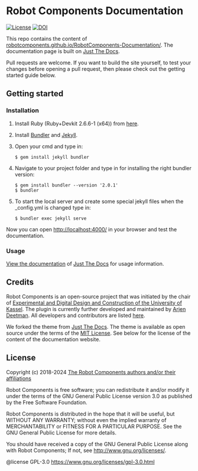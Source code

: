 # Robot Components Documentation

[![License](https://img.shields.io/github/license/RobotComponents/RobotComponents-Documentation)]()
<a href="https://doi.org/10.5281/zenodo.5773814"><img src="https://zenodo.org/badge/DOI/10.5281/zenodo.5773814.svg" alt="DOI"></a>

This repo contains the content of [robotcomponents.github.io/RobotComponents-Documentation/](https://robotcomponents.github.io/RobotComponents-Documentation/). The documentation page is built on [Just The Docs](https://github.com/pmarsceill/just-the-docs). 

Pull requests are welcome. If you want to build the site yourself, to test your changes before opening a pull request, then please check out the getting started guide below. 

## Getting started
### Installation

1) Install Ruby (Ruby+Devkit 2.6.6-1 (x64)) from [here](https://rubyinstaller.org/downloads/).
2) Install [Bundler](https://bundler.io/) and [Jekyll](https://jekyllrb.com/).
3) Open your cmd and type in:

    ```
    $ gem install jekyll bundler
    ```
4) Navigate to your project folder and type in for installing the right bundler version:

    ```
    $ gem install bundler --version '2.0.1'
    $ bundler
    ```
5) To start the local server and create some special jekyll files when the _config.yml is changed type in:

    ```
    $ bundler exec jekyll serve
    ```
Now you can open [http://localhost:4000/](http://localhost:4000/) in your browser and test the documentation.

### Usage

[View the documentation](https://pmarsceill.github.io/just-the-docs/) of [Just The Docs](https://github.com/pmarsceill/just-the-docs) for usage information.

## Credits
Robot Components is an open-source project that was initiated by the chair of [Experimental and Digital Design and Construction of the University of Kassel](https://www.uni-kassel.de/fb06/institute/architektur/fachgebiete/experimentelles-und-digitales-entwerfen-und-konstruieren/home). The plugin is currently further developed and maintained by [Arjen Deetman](http://www.arjendeetman.nl). All developers and contributors are listed [here](https://github.com/RobotComponents/RobotComponents/blob/master/AUTHORS.md).

We forked the theme from [Just The Docs](https://github.com/pmarsceill/just-the-docs). The theme is available as open source under the terms of the [MIT License](http://opensource.org/licenses/MIT). See below for the license of the content of the documentation website. 

## License
Copyright (c) 2018-2024 [The Robot Components authors and/or their affiliations](https://github.com/RobotComponents/RobotComponents/blob/master/AUTHORS.md)

Robot Components is free software; you can redistribute it and/or modify it under the terms of the GNU General Public License version 3.0 as published by the Free Software Foundation. 

Robot Components is distributed in the hope that it will be useful, but WITHOUT ANY WARRANTY; without even the implied warranty of MERCHANTABILITY or FITNESS FOR A PARTICULAR PURPOSE. See the GNU General Public License for more details.

You should have received a copy of the GNU General Public License along with Robot Components; If not, see <http://www.gnu.org/licenses/>.

@license GPL-3.0 <https://www.gnu.org/licenses/gpl-3.0.html>
